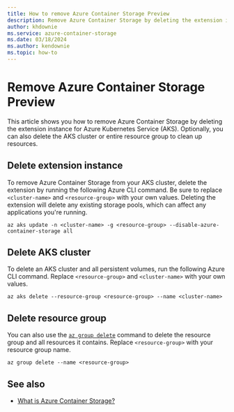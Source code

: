 ```yaml
---
title: How to remove Azure Container Storage Preview
description: Remove Azure Container Storage by deleting the extension instance for Azure Kubernetes Service (AKS). Optionally delete the AKS cluster or entire resource group to clean up resources.
author: khdownie
ms.service: azure-container-storage
ms.date: 03/18/2024
ms.author: kendownie
ms.topic: how-to
---
```


# Remove Azure Container Storage Preview

This article shows you how to remove Azure Container Storage by deleting the extension instance for Azure Kubernetes Service (AKS). Optionally, you can also delete the AKS cluster or entire resource group to clean up resources.

## Delete extension instance

To remove Azure Container Storage from your AKS cluster, delete the extension by running the following Azure CLI command. Be sure to replace `<cluster-name>` and `<resource-group>` with your own values. Deleting the extension will delete any existing storage pools, which can affect any applications you're running.
  
```azurecli-interactive
az aks update -n <cluster-name> -g <resource-group> --disable-azure-container-storage all
```

## Delete AKS cluster

To delete an AKS cluster and all persistent volumes, run the following Azure CLI command. Replace `<resource-group>` and `<cluster-name>` with your own values.

```azurecli-interactive
az aks delete --resource-group <resource-group> --name <cluster-name>
```

## Delete resource group

You can also use the [`az group delete`](/cli/azure/group) command to delete the resource group and all resources it contains. Replace `<resource-group>` with your resource group name.

```azurecli-interactive
az group delete --name <resource-group>
```

## See also

- [What is Azure Container Storage?](container-storage-introduction.md)
